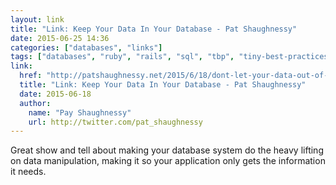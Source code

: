 ```yaml
---
layout: link
title: "Link: Keep Your Data In Your Database - Pat Shaughnessy"
date: 2015-06-25 14:36
categories: ["databases", "links"]
tags: ["databases", "ruby", "rails", "sql", "tbp", "tiny-best-practices"]
link:
  href: "http://patshaughnessy.net/2015/6/18/dont-let-your-data-out-of-the-database"
  title: "Link: Keep Your Data In Your Database - Pat Shaughnessy"
  date: 2015-06-18
  author:
    name: "Pay Shaughnessy"
    url: http://twitter.com/pat_shaughnessy
---
```


Great show and tell about making your database system do the heavy
lifting on data manipulation, making it so your application only gets
the information it needs.
